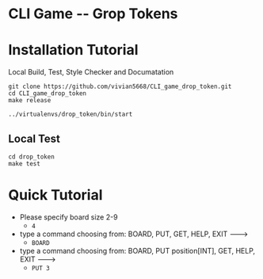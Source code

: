 # CLI Game  -- Grop Tokens

# Installation Tutorial
Local Build, Test, Style Checker and Documatation
```
git clone https://github.com/vivian5668/CLI_game_drop_token.git
cd CLI_game_drop_token
make release

../virtualenvs/drop_token/bin/start
```

## Local Test
```
cd drop_token
make test
```


# Quick Tutorial
- Please specify board size 2-9
    -  `4`
 - type a command choosing from: BOARD, PUT, GET, HELP, EXIT --->
   - `BOARD`
 - type a command choosing from: BOARD, PUT position[INT], GET, HELP, EXIT --->
   - `PUT 3`
  

